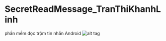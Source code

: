 # SecretReadMessage_TranThiKhanhLinh
phần mềm đọc trộm tin nhắn Android
![alt tag](https://cloud.githubusercontent.com/assets/12017473/15271928/08acc630-1a93-11e6-8819-8a84dea63988.png)

